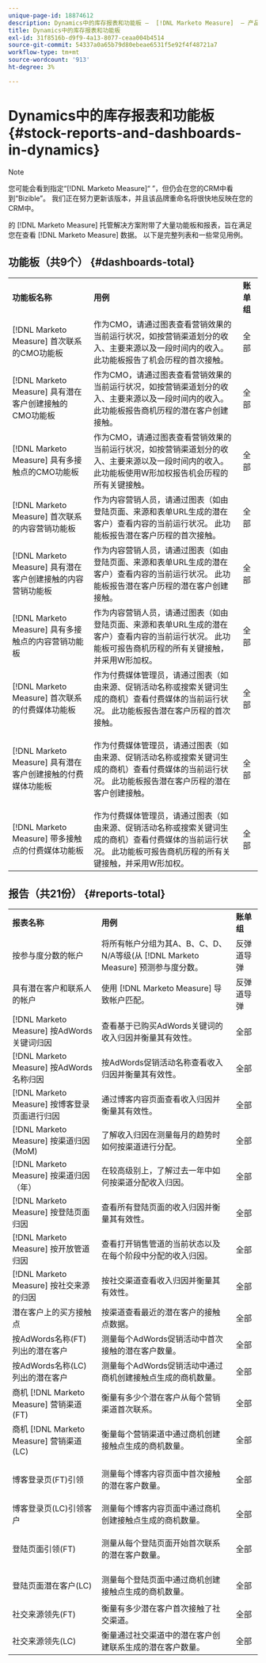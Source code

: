 ```yaml
---
unique-page-id: 18874612
description: Dynamics中的库存报表和功能板 —  [!DNL Marketo Measure]  — 产品文档
title: Dynamics中的库存报表和功能板
exl-id: 31f8516b-d9f9-4a13-8077-ceaa004b4514
source-git-commit: 54337a0a65b79d80ebeae6531f5e92f4f48721a7
workflow-type: tm+mt
source-wordcount: '913'
ht-degree: 3%

---
```


# Dynamics中的库存报表和功能板 {#stock-reports-and-dashboards-in-dynamics}

>[!NOTE]
>
>您可能会看到指定“[!DNL Marketo Measure]“ ”，但仍会在您的CRM中看到“Bizible”。 我们正在努力更新该版本，并且该品牌重命名将很快地反映在您的CRM中。

的 [!DNL Marketo Measure] 托管解决方案附带了大量功能板和报表，旨在满足您在查看 [!DNL Marketo Measure] 数据。 以下是完整列表和一些常见用例。

## 功能板（共9个） {#dashboards-total}

<table> 
 <colgroup> 
  <col> 
  <col> 
  <col> 
 </colgroup> 
 <tbody> 
  <tr> 
   <td><p><strong>功能板名称</strong></p></td> 
   <td><strong>用例</strong></td> 
   <td><strong>账单组</strong></td> 
  </tr> 
  <tr> 
   <td>[!DNL Marketo Measure] 首次联系的CMO功能板</td> 
   <td>作为CMO，请通过图表查看营销效果的当前运行状况，如按营销渠道划分的收入、主要来源以及一段时间内的收入。 此功能板报告了机会历程的首次接触。</td> 
   <td>全部</td> 
  </tr> 
  <tr> 
   <td>[!DNL Marketo Measure] 具有潜在客户创建接触的CMO功能板</td> 
   <td>作为CMO，请通过图表查看营销效果的当前运行状况，如按营销渠道划分的收入、主要来源以及一段时间内的收入。 此功能板报告商机历程的潜在客户创建接触。</td> 
   <td>全部</td> 
  </tr> 
  <tr> 
   <td>[!DNL Marketo Measure] 具有多接触点的CMO功能板</td> 
   <td>作为CMO，请通过图表查看营销效果的当前运行状况，如按营销渠道划分的收入、主要来源以及一段时间内的收入。 此功能板使用W形加权报告机会历程的所有关键接触。</td> 
   <td>全部</td> 
  </tr> 
  <tr> 
   <td>[!DNL Marketo Measure] 首次联系的内容营销功能板</td> 
   <td>作为内容营销人员，请通过图表（如由登陆页面、来源和表单URL生成的潜在客户）查看内容的当前运行状况。 此功能板报告潜在客户历程的首次接触。</td> 
   <td>全部</td> 
  </tr> 
  <tr> 
   <td>[!DNL Marketo Measure] 具有潜在客户创建接触的内容营销功能板</td> 
   <td>作为内容营销人员，请通过图表（如由登陆页面、来源和表单URL生成的潜在客户）查看内容的当前运行状况。 此功能板报告潜在客户历程的潜在客户创建接触。</td> 
   <td>全部</td> 
  </tr> 
  <tr> 
   <td>[!DNL Marketo Measure] 具有多接触点的内容营销功能板</td> 
   <td>作为内容营销人员，请通过图表（如由登陆页面、来源和表单URL生成的潜在客户）查看内容的当前运行状况。 此功能板可报告商机历程的所有关键接触，并采用W形加权。</td> 
   <td>全部</td> 
  </tr> 
  <tr> 
   <td>[!DNL Marketo Measure] 首次联系的付费媒体功能板</td> 
   <td>作为付费媒体管理员，请通过图表（如由来源、促销活动名称或搜索关键词生成的商机）查看付费媒体的当前运行状况。 此功能板报告潜在客户历程的首次接触。</td> 
   <td>全部</td> 
  </tr> 
  <tr> 
   <td>[!DNL Marketo Measure] 具有潜在客户创建接触的付费媒体功能板</td> 
   <td><p>作为付费媒体管理员，请通过图表（如由来源、促销活动名称或搜索关键词生成的商机）查看付费媒体的当前运行状况。 此功能板报告潜在客户历程的潜在客户创建接触。</p></td> 
   <td>全部</td> 
  </tr> 
  <tr> 
   <td>[!DNL Marketo Measure] 带多接触点的付费媒体功能板</td> 
   <td>作为付费媒体管理员，请通过图表（如由来源、促销活动名称或搜索关键词生成的商机）查看付费媒体的当前运行状况。 此功能板可报告商机历程的所有关键接触，并采用W形加权。</td> 
   <td>全部</td> 
  </tr> 
 </tbody> 
</table>

## 报告（共21份） {#reports-total}

<table> 
 <colgroup> 
  <col> 
  <col> 
  <col> 
 </colgroup> 
 <tbody> 
  <tr> 
   <td><strong>报表名称</strong></td> 
   <td><strong>用例</strong></td> 
   <td><strong>账单组</strong></td> 
  </tr> 
  <tr> 
   <td>按参与度分数的帐户</td> 
   <td>将所有帐户分组为其A、B、C、D、N/A等级(从 [!DNL Marketo Measure] 预测参与度分数。</td> 
   <td>反弹道导弹</td> 
  </tr> 
  <tr> 
   <td>具有潜在客户和联系人的帐户</td> 
   <td>使用 [!DNL Marketo Measure] 导致帐户匹配。</td> 
   <td>反弹道导弹</td> 
  </tr> 
  <tr> 
   <td>[!DNL Marketo Measure] 按AdWords关键词归因</td> 
   <td>查看基于已购买AdWords关键词的收入归因并衡量其有效性。</td> 
   <td>全部</td> 
  </tr> 
  <tr> 
   <td>[!DNL Marketo Measure] 按AdWords名称归因</td> 
   <td>按AdWords促销活动名称查看收入归因并衡量其有效性。</td> 
   <td>全部</td> 
  </tr> 
  <tr> 
   <td>[!DNL Marketo Measure] 按博客登录页面进行归因</td> 
   <td>通过博客内容页面查看收入归因并衡量其有效性。</td> 
   <td>全部</td> 
  </tr> 
  <tr> 
   <td>[!DNL Marketo Measure] 按渠道归因(MoM)</td> 
   <td>了解收入归因在测量每月的趋势时如何按渠道进行分配。</td> 
   <td>全部</td> 
  </tr> 
  <tr> 
   <td>[!DNL Marketo Measure] 按渠道归因（年）</td> 
   <td>在较高级别上，了解过去一年中如何按渠道分配收入归因。</td> 
   <td>全部</td> 
  </tr> 
  <tr> 
   <td>[!DNL Marketo Measure] 按登陆页面归因</td> 
   <td>查看所有登陆页面的收入归因并衡量其有效性。</td> 
   <td>全部</td> 
  </tr> 
  <tr> 
   <td>[!DNL Marketo Measure] 按开放管道归因</td> 
   <td>查看打开销售管道的当前状态以及在每个阶段中分配的收入归因。</td> 
   <td>全部</td> 
  </tr> 
  <tr> 
   <td>[!DNL Marketo Measure] 按社交来源的归因</td> 
   <td>按社交渠道查看收入归因并衡量其有效性。</td> 
   <td>全部</td> 
  </tr> 
  <tr> 
   <td>潜在客户上的买方接触点</td> 
   <td>按渠道查看最近的潜在客户的接触点数据。</td> 
   <td>全部</td> 
  </tr> 
  <tr> 
   <td>按AdWords名称(FT)列出的潜在客户</td> 
   <td>测量每个AdWords促销活动中首次接触的潜在客户数量。</td> 
   <td>全部</td> 
  </tr> 
  <tr> 
   <td>按AdWords名称(LC)列出的潜在客户</td> 
   <td>测量每个AdWords促销活动中通过商机创建接触点生成的商机数量。</td> 
   <td>全部</td> 
  </tr> 
  <tr> 
   <td>商机 [!DNL Marketo Measure] 营销渠道(FT)</td> 
   <td>衡量有多少个潜在客户从每个营销渠道首次联系。</td> 
   <td>全部</td> 
  </tr> 
  <tr> 
   <td>商机 [!DNL Marketo Measure] 营销渠道(LC)</td> 
   <td>衡量每个营销渠道中通过商机创建接触点生成的商机数量。</td> 
   <td>全部</td> 
  </tr> 
  <tr> 
   <td>博客登录页(FT)引领</td> 
   <td><p>测量每个博客内容页面中首次接触的潜在客户数量。</p></td> 
   <td>全部</td> 
  </tr> 
  <tr> 
   <td>博客登录页(LC)引领客户</td> 
   <td>测量每个博客内容页面中通过商机创建接触点生成的商机数量。</td> 
   <td>全部</td> 
  </tr> 
  <tr> 
   <td>登陆页面引领(FT)</td> 
   <td><p>测量从每个登陆页面开始首次联系的潜在客户数量。</p></td> 
   <td>全部</td> 
  </tr> 
  <tr> 
   <td><p>登陆页面潜在客户(LC)</p></td> 
   <td>测量每个登陆页面中通过商机创建接触点生成的商机数量。</td> 
   <td>全部</td> 
  </tr> 
  <tr> 
   <td>社交来源领先(FT)</td> 
   <td>衡量有多少潜在客户首次接触了社交渠道。</td> 
   <td>全部</td> 
  </tr> 
  <tr> 
   <td>社交来源领先(LC)</td> 
   <td>衡量通过社交渠道中的潜在客户创建联系生成的潜在客户数量。</td> 
   <td>全部</td> 
  </tr> 
 </tbody> 
</table>
